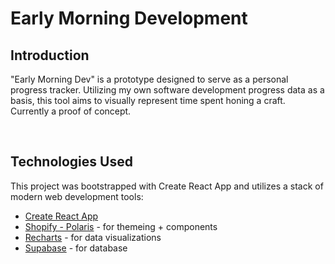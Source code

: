 # Early Morning Development

## Introduction

"Early Morning Dev" is a prototype designed to serve as a personal progress tracker. Utilizing my own software development progress data as a basis, this tool aims to visually represent time spent honing a craft. Currently a proof of concept.

<br />

## Technologies Used

This project was bootstrapped with Create React App and utilizes a stack of modern web development tools:

-   [Create React App](https://github.com/facebook/create-react-app)
-   [Shopify - Polaris](https://polaris.shopify.com/) - for themeing + components
-   [Recharts](https://recharts.org/en-US/) - for data visualizations
-   [Supabase](https://supabase.com/) - for database
